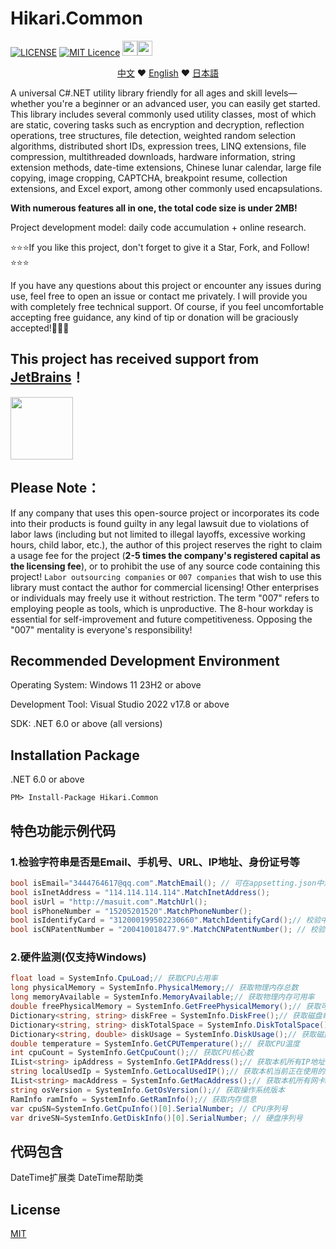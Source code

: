 # Hikari.Common
[![LICENSE](https://img.shields.io/badge/license-Anti%20996-blue.svg)](https://github.com/996icu/996.ICU/blob/master/LICENSE)
[![MIT Licence](https://img.shields.io/badge/license-MIT-blue.svg)](https://opensource.org/licenses/mit-license.php)
<a href="https://github.com/LoveHikari/friendly_csharp_common"><img src="https://upload.wikimedia.org/wikipedia/commons/thumb/9/95/Font_Awesome_5_brands_github.svg/54px-Font_Awesome_5_brands_github.svg.png" height="24"><img src="https://upload.wikimedia.org/wikipedia/commons/thumb/2/29/GitHub_logo_2013.svg/128px-GitHub_logo_2013.svg.png" height="24"></a>

<p align="center">
    <a href="https://github.com/LoveHikari/friendly_csharp_common/blob/master/README.md">中文</a>
    ❤
    <a href="https://github.com/LoveHikari/friendly_csharp_common/blob/master/README.en.md">English</a>
	❤
    <a href="https://github.com/LoveHikari/friendly_csharp_common/blob/master/README.jp.md">日本語</a>
</p>

A universal C#.NET utility library friendly for all ages and skill levels—whether you're a beginner or an advanced user, you can easily get started. This library includes several commonly used utility classes, most of which are static, covering tasks such as encryption and decryption, reflection operations, tree structures, file detection, weighted random selection algorithms, distributed short IDs, expression trees, LINQ extensions, file compression, multithreaded downloads, hardware information, string extension methods, date-time extensions, Chinese lunar calendar, large file copying, image cropping, CAPTCHA, breakpoint resume, collection extensions, and Excel export, among other commonly used encapsulations.

**With numerous features all in one, the total code size is under 2MB!**

Project development model: daily code accumulation + online research.

⭐⭐⭐If you like this project, don't forget to give it a Star, Fork, and Follow!⭐⭐⭐

If you have any questions about this project or encounter any issues during use, feel free to open an issue or contact me privately. I will provide you with completely free technical support. Of course, if you feel uncomfortable accepting free guidance, any kind of tip or donation will be graciously accepted!🤣🤣🤣

## This project has received support from [JetBrains](https://www.jetbrains.com/shop/eform/opensource)！

<img src="https://www.jetbrains.com/shop/static/images/jetbrains-logo-inv.svg" height="100">

## Please Note：
If any company that uses this open-source project or incorporates its code into their products is found guilty in any legal lawsuit due to violations of labor laws (including but not limited to illegal layoffs, excessive working hours, child labor, etc.), the author of this project reserves the right to claim a usage fee for the project (**2-5 times the company's registered capital as the licensing fee**), or to prohibit the use of any source code containing this project! `Labor outsourcing companies` or `007 companies` that wish to use this library must contact the author for commercial licensing! Other enterprises or individuals may freely use it without restriction. The term "007" refers to employing people as tools, which is unproductive. The 8-hour workday is essential for self-improvement and future competitiveness. Opposing the "007" mentality is everyone's responsibility!

## Recommended Development Environment
Operating System: Windows 11 23H2 or above

Development Tool: Visual Studio 2022 v17.8 or above

SDK: .NET 6.0 or above (all versions)

## Installation Package
.NET 6.0 or above
```shell
PM> Install-Package Hikari.Common
```

## 特色功能示例代码
### 1.检验字符串是否是Email、手机号、URL、IP地址、身份证号等
```csharp
bool isEmail="3444764617@qq.com".MatchEmail(); // 可在appsetting.json中添加EmailDomainWhiteList和EmailDomainBlockList配置邮箱域名黑白名单，逗号分隔，如"EmailDomainBlockList": "^\\w{1,5}@qq.com,^\\w{1,5}@163.com,^\\w{1,5}@gmail.com,^\\w{1,5}@outlook.com",
bool isInetAddress = "114.114.114.114".MatchInetAddress();
bool isUrl = "http://masuit.com".MatchUrl();
bool isPhoneNumber = "15205201520".MatchPhoneNumber();
bool isIdentifyCard = "312000199502230660".MatchIdentifyCard();// 校验中国大陆身份证号
bool isCNPatentNumber = "200410018477.9".MatchCNPatentNumber(); // 校验中国专利申请号或专利号，是否带校验位，校验位前是否带“.”，都可以校验，待校验的号码前不要带CN、ZL字样的前缀
```

### 2.硬件监测(仅支持Windows)
```csharp
float load = SystemInfo.CpuLoad;// 获取CPU占用率
long physicalMemory = SystemInfo.PhysicalMemory;// 获取物理内存总数
long memoryAvailable = SystemInfo.MemoryAvailable;// 获取物理内存可用率
double freePhysicalMemory = SystemInfo.GetFreePhysicalMemory();// 获取可用物理内存
Dictionary<string, string> diskFree = SystemInfo.DiskFree();// 获取磁盘每个分区可用空间
Dictionary<string, string> diskTotalSpace = SystemInfo.DiskTotalSpace();// 获取磁盘每个分区总大小
Dictionary<string, double> diskUsage = SystemInfo.DiskUsage();// 获取磁盘每个分区使用率
double temperature = SystemInfo.GetCPUTemperature();// 获取CPU温度
int cpuCount = SystemInfo.GetCpuCount();// 获取CPU核心数
IList<string> ipAddress = SystemInfo.GetIPAddress();// 获取本机所有IP地址
string localUsedIp = SystemInfo.GetLocalUsedIP();// 获取本机当前正在使用的IP地址
IList<string> macAddress = SystemInfo.GetMacAddress();// 获取本机所有网卡mac地址
string osVersion = SystemInfo.GetOsVersion();// 获取操作系统版本
RamInfo ramInfo = SystemInfo.GetRamInfo();// 获取内存信息
var cpuSN=SystemInfo.GetCpuInfo()[0].SerialNumber; // CPU序列号
var driveSN=SystemInfo.GetDiskInfo()[0].SerialNumber; // 硬盘序列号
```

## 代码包含
DateTime扩展类
DateTime帮助类

## License
[MIT](https://github.com/LoveHikari/friendly_csharp_common/blob/master/LICENSE)
